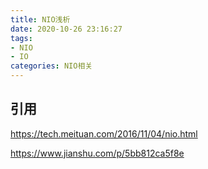 ```yaml
---
title: NIO浅析
date: 2020-10-26 23:16:27
tags: 
- NIO
- IO
categories: NIO相关
---
```




## 引用

https://tech.meituan.com/2016/11/04/nio.html

https://www.jianshu.com/p/5bb812ca5f8e